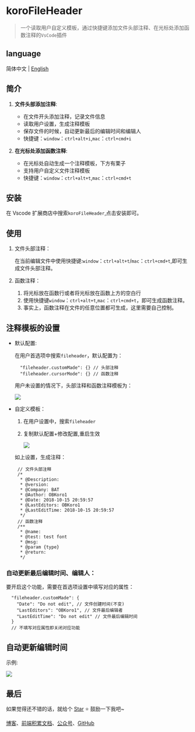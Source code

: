 # koroFileHeader 

> 一个读取用户自定义模板，通过快捷键添加文件头部注释、在光标处添加函数注释的`VsCode`插件

## language

简体中文 | [English](https://github.com/OBKoro1/koro1FileHeader/blob/master/README_en-us.md)

## 简介

1. **文件头部添加注释**:
   
   *  在文件开头添加注释，记录文件信息
   *  读取用户设置，生成注释模板
   *  保存文件的时候，自动更新最后的编辑时间和编辑人
   *  快捷键：`window`：`ctrl+alt+i`,`mac`：`ctrl+cmd+i`

2. **在光标处添加函数注释**:

    * 在光标处自动生成一个注释模板，下方有栗子
    * 支持用户自定义文件注释模板
    * 快捷键：`window`：`ctrl+alt+t`,`mac`：`ctrl+cmd+t`

## 安装

在 Vscode 扩展商店中搜索`koroFileHeader`,点击安装即可。

## 使用

1. 文件头部注释：

    在当前编辑文件中使用快捷键:`window`：`ctrl+alt+t`/`mac`：`ctrl+cmd+t`,即可生成文件头部注释。
    
2. 函数注释：
   
    1. 将光标放在函数行或者将光标放在函数上方的空白行
    2. 使用快捷键`window`：`ctrl+alt+t`,`mac`：`ctrl+cmd+t`，即可生成函数注释。
    3. 事实上，函数注释在文件的任意位置都可生成，这里需要自己控制。

## 注释模板的设置

* 默认配置:
  
  在用户首选项中搜索`fileheader`，默认配置为：

        "fileheader.customMade": {} // 头部注释
        "fileheader.cursorMode": {} // 函数注释 

  用户未设置的情况下，头部注释和函数注释模板为：

    ![](https://user-gold-cdn.xitu.io/2018/10/15/166779bbd32b2eb8?w=835&h=669&f=gif&s=110037)

 * 自定义模板：
    
   1. 在用户设置中，搜索`fileheader`
   2. 复制默认配置+修改配置,重启生效
    
      ![](https://user-gold-cdn.xitu.io/2018/10/15/16677ca54d2fd641?w=1904&h=1418&f=png&s=483788)
      
    如上设置，生成注释：

        // 文件头部注释
        /*
         * @Description: 
         * @version: 
         * @Company: BAT
         * @Author: OBKoro1
         * @Date: 2018-10-15 20:59:57
         * @LastEditors: OBKoro1
         * @LastEditTime: 2018-10-15 20:59:57
         */
        // 函数注释
        /**
         * @name: 
         * @test: test font
         * @msg: 
         * @param {type} 
         * @return: 
         */

### 自动更新最后编辑时间、编辑人：

要开启这个功能，需要在首选项设置中填写对应的属性：

      "fileheader.customMade": {
        "Date": "Do not edit", // 文件创建时间(不变)
        "LastEditors": "OBKoro1", // 文件最后编辑者
        "LastEditTime": "Do not edit" // 文件最后编辑时间
      }
      // 不填写对应属性即关闭对应功能


## 自动更新编辑时间
 示例:

   ![](https://user-gold-cdn.xitu.io/2018/10/15/16677021413214ca?w=413&h=270&f=gif&s=49647)

## 最后

如果觉得还不错的话，就给个 [Star](https://github.com/OBKoro1/koro1FileHeader) ⭐️ 鼓励一下我吧~

[博客](http://obkoro1.com/)、[前端积累文档](http://obkoro1.com/web_accumulate/accumulate/)、[公众号](https://user-gold-cdn.xitu.io/2018/5/1/1631b6f52f7e7015?w=344&h=344&f=jpeg&s=8317)、[GitHub](https://github.com/OBKoro1)